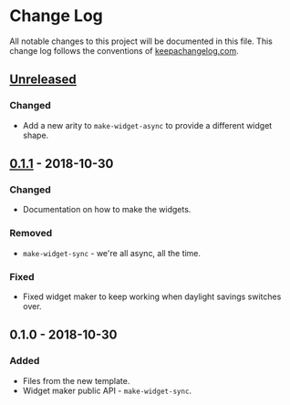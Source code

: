 # Change Log
All notable changes to this project will be documented in this file. This change log follows the conventions of [keepachangelog.com](http://keepachangelog.com/).

## [Unreleased]
### Changed
- Add a new arity to `make-widget-async` to provide a different widget shape.

## [0.1.1] - 2018-10-30
### Changed
- Documentation on how to make the widgets.

### Removed
- `make-widget-sync` - we're all async, all the time.

### Fixed
- Fixed widget maker to keep working when daylight savings switches over.

## 0.1.0 - 2018-10-30
### Added
- Files from the new template.
- Widget maker public API - `make-widget-sync`.

[Unreleased]: https://github.com/your-name/lein-stuff/compare/0.1.1...HEAD
[0.1.1]: https://github.com/your-name/lein-stuff/compare/0.1.0...0.1.1
